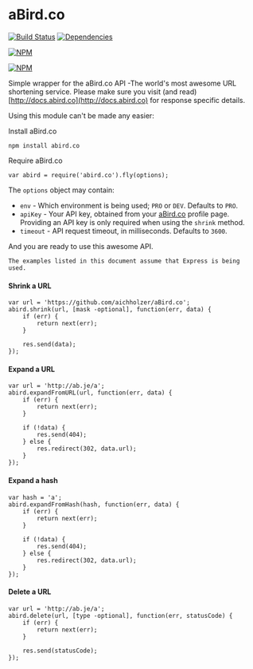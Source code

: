 aBird.co
===============

[![Build Status](https://travis-ci.org/aichholzer/aBird.co.svg)](https://travis-ci.org/aichholzer/aBird.co)
[![Dependencies](https://david-dm.org/aichholzer/aBird.co.png)](https://david-dm.org/aichholzer/aBird.co)

[![NPM](https://nodei.co/npm/abird.co.png)](https://nodei.co/npm/abird.co/)

[![NPM](https://nodei.co/npm-dl/abird.co.png?months=8)](https://nodei.co/npm/abird.co/)

Simple wrapper for the aBird.co API -The world's most awesome URL shortening service. Please make sure you visit (and read) [http://docs.abird.co](http://docs.abird.co) for response specific details.

Using this module can't be made any easier:

Install aBird.co

```
npm install abird.co
```

Require aBird.co

```
var abird = require('abird.co').fly(options);
```

The `options` object may contain:

* `env` - Which environment is being used; `PRO` or `DEV`. Defaults to `PRO`.
* `apiKey` - Your API key, obtained from your [aBird.co](https://account.aBird.co) profile page. Providing an API key is only required when using the `shrink` method.
* `timeout` - API request timeout, in milliseconds. Defaults to `3600`. 


And you are ready to use this awesome API.

```
The examples listed in this document assume that Express is being used.
```

#### Shrink a URL

```
var url = 'https://github.com/aichholzer/aBird.co';
abird.shrink(url, [mask -optional], function(err, data) {
	if (err) {
		return next(err);
	}

	res.send(data);
});
```


#### Expand a URL

```
var url = 'http://ab.je/a';
abird.expandFromURL(url, function(err, data) {
	if (err) {
		return next(err);
	}

	if (!data) {
		res.send(404);
	} else {
		res.redirect(302, data.url);
	}
});
```


#### Expand a hash

```
var hash = 'a';
abird.expandFromHash(hash, function(err, data) {
	if (err) {
		return next(err);
	}

	if (!data) {
		res.send(404);
	} else {
		res.redirect(302, data.url);
	}
});
```


#### Delete a URL

```
var url = 'http://ab.je/a';
abird.delete(url, [type -optional], function(err, statusCode) {
	if (err) {
		return next(err);
	}

	res.send(statusCode);
});
```














